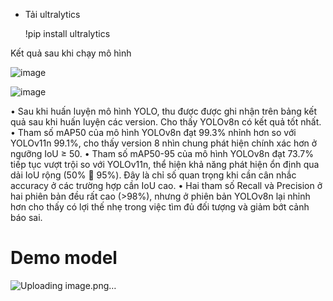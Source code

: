 - Tải ultralytics
  
  !pip install ultralytics
  
Kết quả sau khi chạy mô hình

![image](https://github.com/user-attachments/assets/9f753920-bbca-4100-b5cd-0e9e54e6e843)

![image](https://github.com/user-attachments/assets/f2a9735e-869f-41c4-90b3-12d3b6bc0d87)


•	Sau khi huấn luyện mô hình YOLO, thu được được ghi nhận trên bảng kết quả sau khi huấn luyện các version. Cho thấy YOLOv8n có kết quả tốt nhất.
•	Tham số mAP50 của mô hình YOLOv8n đạt 99.3% nhỉnh hơn so với YOLOv11n 99.1%, cho thấy version 8 nhìn chung phát hiện chính xác hơn ở ngưỡng IoU ≥ 50.
•	Tham số mAP50-95 của mô hình YOLOv8n đạt 73.7% tiếp tục vượt trội so với YOLOv11n, thể hiện khả năng phát hiện ổn định qua dải IoU rộng (50%  95%). Đây là chỉ số quan trọng khi cần cân nhắc accuracy ở các trường hợp cần IoU cao.
•	Hai tham số Recall và Precision ở hai phiên bản đều rất cao (>98%), nhưng ở phiên bản YOLOv8n lại nhỉnh hơn cho thấy có lợi thế nhẹ trong việc tìm đủ đối tượng và giảm bớt cảnh báo sai.

# Demo model


![Uploading image.png…]()
